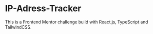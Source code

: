 # IP-Adress-Tracker
This is a Frontend Mentor challenge build with React.js, TypeScript and TailwindCSS.
